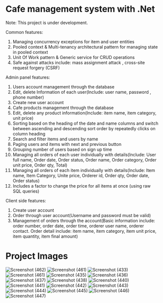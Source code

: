 # Cafe management system with .Net
Note: This project is under development.

Common features:
1. Managing concurrency exceptions for item and user entities
2. Pooled context & Multi-tenancy architectural pattern for managing state in pooled context
3. Unit Of Work pattern & Generic service for CRUD operations
4. Safe against attacks include: mass assignment attack , cross-site request forgery (CSRF)

Admin panel features:
1. Users account management through the database
2. Edit, delete Information of each user(Include: user name, password , phone number)
3. Create new user account
4. Cafe products management through the database
5. Edit, delete any product information(Include: item name, item category, unit price)
6. Sorting based on the heading of the date and name columns and switch between ascending and descending sort order by repeatedly clicks on column heading
7. Search and filter items and users by name
8. Paging users and items with next and previous button
9. Grouping number of users based on sign up time
10. Managing all orders of each user individually with details(Include: User full name, Order date, Order status, Order name, Order category, Order unit price, Order qty, Total)
11. Managing all orders of each item individually with details(Include: Item name, Item Category, Unite price, Orderer id, Order qty, Order date, Order status)
12. Includes a factor to change the price for all items at once (using raw SQL queries)

Client side features:
1. Create user account
2. Order through user account(Username and password must be valid)
3. Management of orders through the account(Basic information include: order number, order date, order time, orderer user name, orderer contact.
Order detail include: item name, item category, item unit price, item quantity, item final amount)

# Project Images
![Screenshot (462)](https://user-images.githubusercontent.com/112771618/230290037-057f8ab0-bc93-4431-9d74-7fdcd7ec5000.png)
![Screenshot (461)](https://user-images.githubusercontent.com/112771618/230290054-f82945f1-61de-442a-925c-4bd021ca3798.png)
![Screenshot (433)](https://user-images.githubusercontent.com/112771618/227704849-11f51d7c-25db-49ce-85eb-aa6f7679e07c.png)
![Screenshot (461)](https://user-images.githubusercontent.com/112771618/230290209-d351d02a-e480-4ced-97d8-2995187d2103.png)
![Screenshot (435)](https://user-images.githubusercontent.com/112771618/227704862-c2bc9833-48dc-4e0a-a8e8-a622bc77edcf.png)
![Screenshot (436)](https://user-images.githubusercontent.com/112771618/227704866-fa67681e-d9ce-45e0-8604-5af1099645fa.png)
![Screenshot (437)](https://user-images.githubusercontent.com/112771618/227704868-81638b0c-5eec-47cf-8433-e7952c711515.png)
![Screenshot (438)](https://user-images.githubusercontent.com/112771618/227704874-3cee0ac4-af84-4ab5-a3cc-61fa0bee80f3.png)
![Screenshot (440)](https://user-images.githubusercontent.com/112771618/227704893-5d68308e-03f3-4cad-853b-4d78899010e6.png)
![Screenshot (441)](https://user-images.githubusercontent.com/112771618/227704902-b78fedfb-e468-4fe7-9f3d-cf6fe7d36214.png)
![Screenshot (442)](https://user-images.githubusercontent.com/112771618/227704903-5c98b45f-d1e0-4f0a-9bcf-031281736782.png)
![Screenshot (443)](https://user-images.githubusercontent.com/112771618/227704904-47baf12a-73e7-4afc-9541-009b8dad5235.png)
![Screenshot (444)](https://user-images.githubusercontent.com/112771618/227704907-c6141b4d-9878-4393-80f8-86e29665080a.png)
![Screenshot (445)](https://user-images.githubusercontent.com/112771618/227704910-8bdbbdf4-bea3-4c18-8270-3e397a91ef24.png)
![Screenshot (446)](https://user-images.githubusercontent.com/112771618/227704912-7b97a8c1-850b-4482-848d-884ff8d94d44.png)
![Screenshot (447)](https://user-images.githubusercontent.com/112771618/227704914-b07095d6-5318-4315-8050-45ca47ab393d.png)
